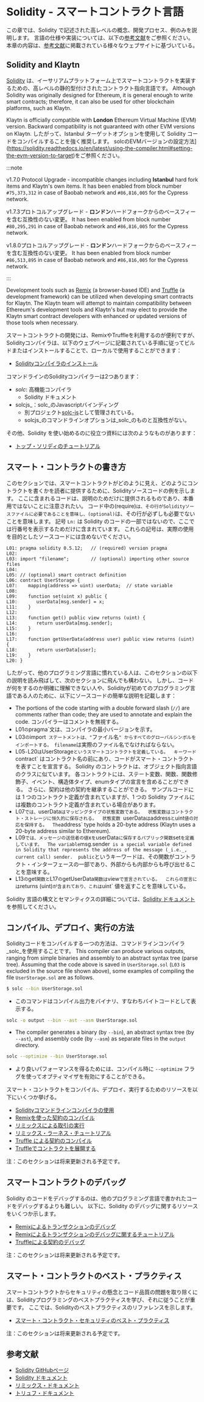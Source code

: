 # Solidity - スマートコントラクト言語

この章では、Solidity で記述された高レベルの概念、開発プロセス、例のみを説明します。 言語の仕様や実装については、以下の[参考文献](#references)をご参照ください。 本章の内容は、[参考文献](#references)に掲載されている様々なウェブサイトに基づいている。

## Solidity and Klaytn <a id="solidity-and-klaytn"></a>

[Solidity](https://github.com/ethereum/solidity) は、イーサリアムプラットフォーム上でスマートコントラクトを実装するための、高レベルの静的型付けされたコントラクト指向言語です。 Although Solidity was originally designed for Ethereum, it is general enough to write smart contracts; therefore, it can also be used for other blockchain platforms, such as Klaytn.

Klaytn is officially compatible with **London** Ethereum Virtual Machine (EVM) version. Backward compatibility is not guaranteed with other EVM versions on Klaytn. したがって、Istanbul ターゲットオプションを使用して Solidity コードをコンパイルすることを強く推奨します。 solcのEVMバージョンの設定方法](https://solidity.readthedocs.io/en/latest/using-the-compiler.html#setting-the-evm-version-to-target)をご参照ください。

:::note

v1.7.0 Protocol Upgrade - incompatible changes including **Istanbul** hard fork items and Klaytn's own items.
It has been enabled from block number `#75,373,312` in case of Baobab network and `#86,816,005` for the Cypress network.

v1.7.3プロトコルアップグレード - **ロンドン**ハードフォークからのベースフィーを含む互換性のない変更。
It has been enabled from block number `#80,295,291` in case of Baobab network and `#86,816,005` for the Cypress network.

v1.8.0プロトコルアップグレード - **ロンドン**ハードフォークからのベースフィーを含む互換性のない変更。
It has been enabled from block number `#86,513,895` in case of Baobab network and `#86,816,005` for the Cypress network.

:::

Development tools such as [Remix](https://remix.ethereum.org/) (a browser-based IDE) and [Truffle](https://github.com/trufflesuite/truffle) (a development framework) can be utilized when developing smart contracts for Klaytn. The Klaytn team will attempt to maintain compatibility between Ethereum's development tools and Klaytn's but may elect to provide the Klaytn smart contract developers with enhanced or updated versions of those tools when necessary.

スマートコントラクトの開発には、RemixやTruffleを利用するのが便利ですが、Solidityコンパイラは、以下のウェブページに記載されている手順に従ってビルドまたはインストールすることで、ローカルで使用することができます：

- [Solidityコンパイラのインストール](https://docs.soliditylang.org/en/latest/installing-solidity.html)

コマンドラインのSolidityコンパイラーは2つあります：

- _solc_: 高機能コンパイラ
  - Solidity ドキュメント
- solcjs_：solc_のJavascriptバインディング
  - 別プロジェクト[solc-js](https://github.com/ethereum/solc-js)として管理されている。
  - solcjs_のコマンドラインオプションは_solc_のものと互換性がない。

その他、Solidity を使い始めるのに役立つ資料には次のようなものがあります：

- [トップ・ソリディのチュートリアル](https://medium.com/coinmonks/top-solidity-tutorials-4e7adcacced8)

## スマート・コントラクトの書き方<a id="how-to-write-a-smart-contract"></a>

このセクションでは、スマートコントラクトがどのように見え、どのようにコントラクトを書くかを読者に提供するために、Solidityソースコードの例を示します。 ここに含まれるコードは、説明のためだけに提供されるものであり、本番用ではないことに注意されたい。 コード中の(require)`は、その行がSolidityソースファイルに必要であることを意味し、(optional)`は、その行が必ずしも必要でないことを意味します。 記号 `Ln:` は Solidity のコードの一部ではないので、ここでは行番号を表示するためだけに含まれています。 これらの記号は、実際の使用を目的としたソースコードには含めないでください。

```text
L01: pragma solidity 0.5.12;   // (required) version pragma
L02:
L03: import "filename";        // (optional) importing other source files
L04:
L05: // (optional) smart contract definition
L06: contract UserStorage {
L07:    mapping(address => uint) userData;  // state variable
L08:
L09:    function set(uint x) public {
L10:       userData[msg.sender] = x;
L11:    }
L12:
L13:    function get() public view returns (uint) {
L14:       return userData[msg.sender];
L15:    }
L16:
L17:    function getUserData(address user) public view returns (uint) {
L18:       return userData[user];
L19:    }
L20: }
```

したがって、他のプログラミング言語に慣れている人は、このセクションの以下の説明を読み飛ばして、次のセクションに飛んでも構わない。 しかし、コードが何をするのか明確に理解できない人や、Solidityが初めてのプログラミング言語である人のために、以下にソースコードの簡単な説明を記載します：

- The portions of the code starting with a double forward slash (`//`) are comments rather than code; they are used to annotate and explain the code.  コンパイラーはコメントを無視する。
- L01`の`pragma\`文は、コンパイラの最小バージョンを示す。
- L03`の`import` ステートメントは、"`ファイル名`" からすべてのグローバルシンボルをインポートする。 filename`は実際のファイル名でなければならない。
- L05`-`L20`は`UserStorage`というスマートコントラクトを定義している。  キーワード`contract\` はコントラクト名の前にあり、コードがスマート・コントラクトを表すことを宣言する。  Solidity のコントラクトは、オブジェクト指向言語のクラスに似ています。  各コントラクトには、ステート変数、関数、関数修飾子、イベント、構造体タイプ、enumタイプの宣言を含めることができる。  さらに、契約は他の契約を継承することができる。  サンプルコードには 1 つのコントラクト定義が含まれていますが、1 つの Solidity ファイルには複数のコントラクト定義が含まれている場合があります。
- L07`では、`userData`はマッピングタイプの状態変数である。  状態変数はコントラクト・ストレージに恒久的に保存される。  状態変数 `userData`は`address`と`uint`値の対応を保持する。  The`address\` type holds a 20-byte address (Klaytn uses a 20-byte address similar to Ethereum).
- L09`では、メッセージの送信者の値`x`を`userData`に保存するパブリック関数`set`を定義しています。  The variable`msg.sender` is a special variable defined in Solidity that represents the address of the message (_i.e._, current call) sender.  public`というキーワードは、その関数がコントラクト・インターフェースの一部であり、外部からも内部からも呼び出せることを意味する。
- L13`の`get`関数と`L17`の`getUserData`関数は`view`で宣言されている。  これらの宣言には`returns (uint)`が含まれており、これは`uint\` 値を返すことを意味している。

Solidity 言語の構文とセマンティクスの詳細については、[Solidity ドキュメント](https://docs.soliditylang.org/) を参照してください。

## コンパイル、デプロイ、実行の方法<a id="how-to-compile-deploy-and-execute"></a>

Solidityコードをコンパイルする一つの方法は、コマンドラインコンパイラ_solc_を使用することです。 This compiler can produce various outputs, ranging from simple binaries and assembly to an abstract syntax tree (parse tree). Assuming that the code above is saved in `UserStorage.sol` (`L03` is excluded in the source file shown above), some examples of compiling the file `UserStorage.sol` are as follows.

```bash
$ solc --bin UserStorage.sol
```

- このコマンドはコンパイル出力をバイナリ、すなわちバイトコードとして表示する。

```bash
solc -o output --bin --ast --asm UserStorage.sol
```

- The compiler generates a binary (by `--bin`), an abstract syntax tree (by `--ast`), and assembly code (by `--asm`) as separate files in the `output` directory.

```bash
solc --optimize --bin UserStorage.sol
```

- より良いパフォーマンスを得るためには、コンパイル時に `--optimize` フラグを使ってオプティマイザを有効にすることができる。

スマート・コントラクトをコンパイル、デプロイ、実行するためのリソースを以下にいくつか挙げる。

- [Solidityコマンドラインコンパイラの使用](https://docs.soliditylang.org/en/latest/using-the-compiler.html)
- [Remixを使った契約のコンパイル](https://remix-ide.readthedocs.io/en/stable/compile.html)
- [リミックスによる取引の実行](https://remix-ide.readthedocs.io/en/stable/run.html)
- [リミックス・ラーネス・チュートリアル](https://remix-ide.readthedocs.io/en/latest/remix_tutorials_learneth.html)
- [Truffle による契約のコンパイル](https://trufflesuite.com/docs/truffle/getting-started/compiling-contracts)
- [Truffleでコントラクトを展開する](https://trufflesuite.com/docs/truffle/getting-started/running-migrations)

注：このセクションは将来更新される予定です。

## スマートコントラクトのデバッグ<a id="debugging-smart-contracts"></a>

Solidity のコードをデバッグするのは、他のプログラミング言語で書かれたコードをデバッグするよりも難しい。 以下に、Solidity のデバッグに関するリソースをいくつか示します。

- [Remixによるトランザクションのデバッグ](https://remix-ide.readthedocs.io/en/latest/debugger.html)
- [Remixによるトランザクションのデバッグに関するチュートリアル](https://remix-ide.readthedocs.io/en/latest/tutorial_debug.html)
- [Truffleによる契約のデバッグ](https://trufflesuite.com/docs/truffle/getting-started/using-the-truffle-debugger/)

注：このセクションは将来更新される予定です。

## スマート・コントラクトのベスト・プラクティス<a id="smart-contract-best-practices"></a>

スマートコントラクトからセキュリティの懸念とコード品質の問題を取り除くには、Solidityプログラミングのベストプラクティスを学び、それに従うことが重要です。 ここでは、Solidityのベストプラクティスのリファレンスを示します。

- [スマート・コントラクト・セキュリティのベスト・プラクティス](https://github.com/ConsenSys/smart-contract-best-practices)

注：このセクションは将来更新される予定です。

## 参考文献<a id="references"></a>

- [Solidity GitHubページ](https://github.com/ethereum/solidity)
- [Solidity ドキュメント](https://solidity.readthedocs.io/en/latest/index.html)
- [リミックス・ドキュメント](https://remix-ide.readthedocs.io/en/latest/)
- [トリュフ・ドキュメント](https://trufflesuite.com/docs/truffle/)
